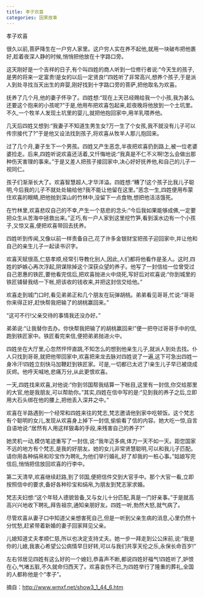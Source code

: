 ```yaml
---
title: 孝子欢喜
categories: 因果故事
---
```


	   
孝子欢喜

很久以前,菩萨降生在一户穷人家里。这户穷人实在养不起他,就用一块破布把他裹好,趁着夜深人静的时候,悄悄把他放在十字路口旁。

这天刚好是一个吉祥的日子,有个叫四姓的商人听到一位修行者说:“今天生的孩子,是男的将来一定富贵!是女的以后一定贤良!”四姓听了非常高兴,想养个孩子,于是派人到处寻找当天出生的弃婴,刚好找到十字路口旁的菩萨,把他取名为欢喜。

抚养了几个月,他的妻子怀孕了。四姓想:“现在上天已经赐给我一个小孩,我为甚么还要这个抱来的小孩呢?”于是,他用布把欢喜包起来,趁夜晚将他放到一个土坑里。不久,一个牧羊人发现土坑里的婴儿,就把他抱回家中,用羊乳喂养他。

几天后四姓又想到:“我妻子不知道生男生女?万一生了个女孩,我不就没有儿子可以传宗接代了?”于是他又设法找到孩子,将欢喜从牧羊人那儿抱回来。

过了几个月,妻子生下一个男孩。四姓又产生恶念,半夜把欢喜扔到路上,被一位老婆婆捡走。后来,四姓听说欢喜还活着,又忏悔地说:“我真是不仁不义啊!怎么会做出那种伤天害理的事来。”于是又差人把孩子接回家中,决心好好抚养他,和自己的儿子一视同仁。

孩子们渐渐长大了。欢喜智慧超人,才华洋溢。四姓想:“糟了!这个孩子比我儿子聪明,今后我的儿子不就处处输给他?我不能让他留在这里。”恶念一生,四姓便用布蒙住欢喜的眼睛,把他抛到深山的竹林中,没留下一点食物,想把他活活饿死。

在竹林里,欢喜悲叹自己的不幸,产生一个慈悲的念头:“今后我如果能够成佛,一定要把众生从苦海中拯救出来。”正巧,有一户人家到这里挖竹笋,看到溪水边有一个小孩子,又惊又喜,便把欢喜带回去抚养。

四姓听到传闻,又像以前一样责备自己,花了许多金银财宝把孩子迎回家中,并让他和自己的亲生儿子一起读书识字。

欢喜天赋很高,仁慈孝顺,经常引导教化别人,因此,人们都将他看作是圣人。这时,四姓的妒嫉心再次浮起,阴谋除掉这个深获众望的养子。他写了一封信给一位曾受过自己恩惠的铁匠,要他看完信后,把欢喜抛进火中烧死,写好后对欢喜说:“你到城里的铁匠铺替我结一下帐,把该收的钱收来,并把这封信交给他。”

欢喜走到城门口时,看见弟弟正和几个朋友在玩弹胡桃。弟弟看见哥哥,忙说:“哥哥你来得正好,赶快帮我把输了的胡桃赢回来。”

“这可不行!父亲交待的事情我还没办好。”

弟弟说:“让我替你去办。你快帮我把输了的胡桃赢回来!”便一把夺过哥哥手中的信,跑到铁匠家中。铁匠看完来信,便把弟弟抛进火中。

四姓坐在大厅里,心忽然怦怦直跳,不知怎么的想到他亲生儿子,就派人到处去找。仆人只找到哥哥,就把他带回家中,欢喜把来龙去脉对四姓说了一遍,这下可急出四姓一身冷汗!四姓立刻快马加鞭赶到铁匠家。可是,一切都已太迟了!亲生儿子早已被烧成灰烬。他呼天喊地,悲痛万分,从此更恨欢喜。

一天,四姓找来欢喜,对他说:“你到邻国帮我结算一下帐目,这里有一封信,你交给那里的大官,他是我朋友,可以帮助你。”其实,四姓在信中写的是:“见到我的养子之后,立即用大石头绑在他的腰上,把他丢入深井之中。”

欢喜在半路遇到一个经常和四姓来往的梵志,梵志邀请他到家中吃顿饭。这个梵志有个聪明的女儿,发现从欢喜身上掉下一封信,偷偷看了信的内容。她大吃一惊,自言自语地说:“居然有人用这样狠毒的手段,来残害自己的养子?”

她灵机一动,模仿笔迹重写了一封信,说:“我年迈多病,体力一天不如一天。距您国家不远的地方有个梵志,是我的好朋友。她的女儿非常贤慧聪明,可以和我儿子匹配。请你用各种绢帛和珍宝作为聘礼,为他们举行婚礼,好了却我的一桩心事。”姑娘写完信后,悄悄把信放回欢喜的行李中。

第二天清早,欢喜继续赶路,到了邻国,便把信件交到大官手中。那个大官一看,立即按照信中的要求,备好各种珍宝和绢帛,为朋友到梵志家求婚。

梵志夫妇想:“这个年轻人德貌皆备,又与女儿十分匹配,真是一门好亲事。”于是就高高兴兴地收下聘礼,拜告祖宗,通知亲朋好友。四姓一听,勃然大怒,就气病了。

尽管欢喜从妻子口中知道父亲想害死自己,但是一听到父亲生病的消息,心里仍然十分忧愁,赶紧带着新婚的妻子回家拜见父亲。

儿媳知道丈夫孝顺仁慈,所以也决定支持丈夫。她一步一拜走到公公床前,说:“我是你的儿媳,我衷心希望公公病情早日好转,可以与我们共享天伦之乐,永保长命百岁!”

左右邻居见四姓有这么好的一个媳妇,恭喜声不断,都说四姓好福气!四姓听了,妒恨在心,气堵五脏,不久就命归西天了。欢喜哀伤不已,为四姓举行了隆重的葬礼,全国的人都称他是个“孝子”。

摘自：http://www.wmxf.net/show3_1_44_6.htm